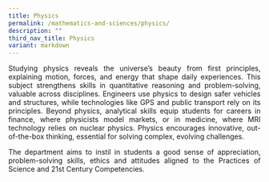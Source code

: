 ```yaml
---
title: Physics
permalink: /mathematics-and-sciences/physics/
description: ""
third_nav_title: Physics
variant: markdown
---
```

<div align="justify">
	
<p>Studying physics reveals the universe’s beauty from first principles, explaining motion, forces, and energy that shape daily experiences. This subject strengthens skills in quantitative reasoning and problem-solving, valuable across disciplines. Engineers use physics to design safer vehicles and structures, while technologies like GPS and public transport rely on its principles. Beyond physics, analytical skills equip students for careers in finance, where physicists model markets, or in medicine, where MRI technology relies on nuclear physics. Physics encourages innovative, out-of-the-box thinking, essential for solving complex, evolving challenges.</p>

<p>The department aims to instil in students a good sense of appreciation, problem-solving skills, ethics and attitudes aligned to the Practices of Science and 21st Century Competencies.</p>
</div>